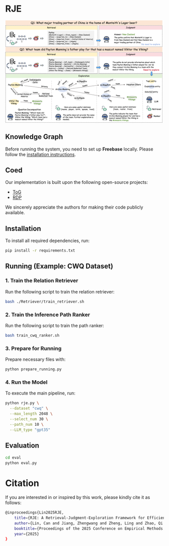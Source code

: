 # RJE

![image](assets/RJE.png)

## Knowledge Graph

Before running the system, you need to set up **Freebase** locally. Please follow the [installation instructions](https://github.com/GasolSun36/ToG/tree/main/Freebase).


## Coed
Our implementation is built upon the following open-source projects:

- [ToG](https://github.com/GasolSun36/ToG)
- [RDP](https://github.com/yooboh/RD-P)

We sincerely appreciate the authors for making their code publicly available.

## Installation

To install all required dependencies, run:

```bash
pip install -r requirements.txt
```

## Running (Example: CWQ Dataset)

### 1. Train the Relation Retriever

Run the following script to train the relation retriever:

```bash
bash ./Retriever/train_retriever.sh
```

### 2. Train the Inference Path Ranker

Run the following script to train the path ranker:

```bash
bash train_cwq_ranker.sh
```

### 3. Prepare for Running

Prepare necessary files with:

```bash
python prepare_running.py
```

### 4. Run the Model

To execute the main pipeline, run:

```bash
python rje.py \
  --dataset "cwq" \
  --max_length 2048 \
  --select_num 30 \
  --path_num 10 \
  --LLM_type "gpt35" 
```


## Evaluation

```bash
cd eval
python eval.py
```


# Citation
If you are interested in or inspired by this work, please kindly cite it as follows:
```sh
@inproceedings{Lin2025RJE,
	title={RJE: A Retrieval-Judgment-Exploration Framework for Efficient Knowledge Graph Question Answering with LLMs},
	author={Lin, Can and Jiang, Zhengwang and Zheng, Ling and Zhao, Qi and Zhang, Yuhang and Song, Qi and Zhou, Wangqiu},
	booktitle={Proceedings of the 2025 Conference on Empirical Methods in Natural Language Processing},
	year={2025}
}
```